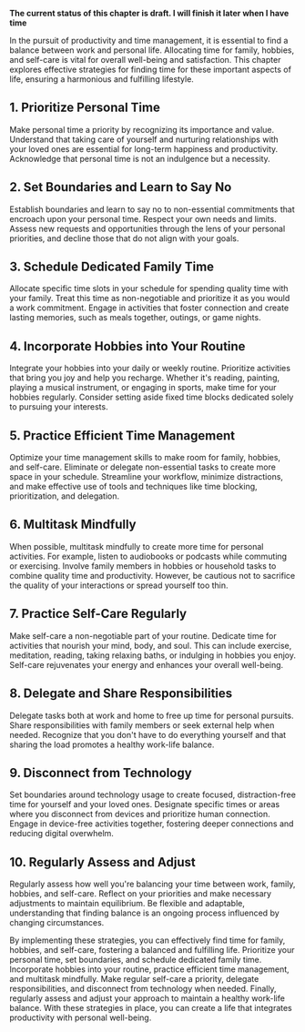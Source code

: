 **The current status of this chapter is draft. I will finish it later when I have time**

In the pursuit of productivity and time management, it is essential to find a balance between work and personal life. Allocating time for family, hobbies, and self-care is vital for overall well-being and satisfaction. This chapter explores effective strategies for finding time for these important aspects of life, ensuring a harmonious and fulfilling lifestyle.

**1. Prioritize Personal Time**
-------------------------------

Make personal time a priority by recognizing its importance and value. Understand that taking care of yourself and nurturing relationships with your loved ones are essential for long-term happiness and productivity. Acknowledge that personal time is not an indulgence but a necessity.

**2. Set Boundaries and Learn to Say No**
-----------------------------------------

Establish boundaries and learn to say no to non-essential commitments that encroach upon your personal time. Respect your own needs and limits. Assess new requests and opportunities through the lens of your personal priorities, and decline those that do not align with your goals.

**3. Schedule Dedicated Family Time**
-------------------------------------

Allocate specific time slots in your schedule for spending quality time with your family. Treat this time as non-negotiable and prioritize it as you would a work commitment. Engage in activities that foster connection and create lasting memories, such as meals together, outings, or game nights.

**4. Incorporate Hobbies into Your Routine**
--------------------------------------------

Integrate your hobbies into your daily or weekly routine. Prioritize activities that bring you joy and help you recharge. Whether it's reading, painting, playing a musical instrument, or engaging in sports, make time for your hobbies regularly. Consider setting aside fixed time blocks dedicated solely to pursuing your interests.

**5. Practice Efficient Time Management**
-----------------------------------------

Optimize your time management skills to make room for family, hobbies, and self-care. Eliminate or delegate non-essential tasks to create more space in your schedule. Streamline your workflow, minimize distractions, and make effective use of tools and techniques like time blocking, prioritization, and delegation.

**6. Multitask Mindfully**
--------------------------

When possible, multitask mindfully to create more time for personal activities. For example, listen to audiobooks or podcasts while commuting or exercising. Involve family members in hobbies or household tasks to combine quality time and productivity. However, be cautious not to sacrifice the quality of your interactions or spread yourself too thin.

**7. Practice Self-Care Regularly**
-----------------------------------

Make self-care a non-negotiable part of your routine. Dedicate time for activities that nourish your mind, body, and soul. This can include exercise, meditation, reading, taking relaxing baths, or indulging in hobbies you enjoy. Self-care rejuvenates your energy and enhances your overall well-being.

**8. Delegate and Share Responsibilities**
------------------------------------------

Delegate tasks both at work and home to free up time for personal pursuits. Share responsibilities with family members or seek external help when needed. Recognize that you don't have to do everything yourself and that sharing the load promotes a healthy work-life balance.

**9. Disconnect from Technology**
---------------------------------

Set boundaries around technology usage to create focused, distraction-free time for yourself and your loved ones. Designate specific times or areas where you disconnect from devices and prioritize human connection. Engage in device-free activities together, fostering deeper connections and reducing digital overwhelm.

**10. Regularly Assess and Adjust**
-----------------------------------

Regularly assess how well you're balancing your time between work, family, hobbies, and self-care. Reflect on your priorities and make necessary adjustments to maintain equilibrium. Be flexible and adaptable, understanding that finding balance is an ongoing process influenced by changing circumstances.

By implementing these strategies, you can effectively find time for family, hobbies, and self-care, fostering a balanced and fulfilling life. Prioritize your personal time, set boundaries, and schedule dedicated family time. Incorporate hobbies into your routine, practice efficient time management, and multitask mindfully. Make regular self-care a priority, delegate responsibilities, and disconnect from technology when needed. Finally, regularly assess and adjust your approach to maintain a healthy work-life balance. With these strategies in place, you can create a life that integrates productivity with personal well-being.
